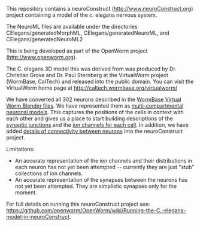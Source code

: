 This repository contains a neuroConstruct (http://www.neuroConstruct.org) project containing a model of the c. elegans nervous system.

The NeuroML files are available under the directories CElegans/generatedMorphML, CElegans/generatedNeuroML, and CElegans/generatedNeuroML2

This is being developed as part of the OpenWorm project (http://www.openworm.org).

The C. elegans 3D model this was derived from was produced by Dr. Christian Grove and Dr. Paul Sternberg at the VirtualWorm project (WormBase, CalTech) and released into the public domain. You can visit the VirtualWorm home page at http://caltech.wormbase.org/virtualworm/

We have converted all 302 neurons described in the [WormBase Virtual Worm Blender files](https://github.com/openworm/OpenWorm/wiki/Virtual-Worm-Blender-Files).  We have represented them as [multi-compartmental neuronal models](http://en.wikipedia.org/wiki/Biological_neuron_models#Expanded_neuron_models).  This captures the positions of the cells in context with each other and gives us a place to start building descriptions of the [synaptic junctions](http://en.wikipedia.org/wiki/Synapse) and the [ion channels for each cell](http://en.wikipedia.org/wiki/Ion_channel).  In addition, we have added [details of connectivity between neurons](https://docs.google.com/spreadsheet/ccc?key=0Avt3mQaA-HaMdHZuZnFuZmI5Q1VRU0VMekZ5d1QyZVE&hl=en_US#gid=0) into the neuroConstruct project.

Limitations:

* An accurate representation of the ion channels and their distributions in each neuron has not yet been attempted -- currently they are just "stub" collections of ion channels.
* An accurate representation of the synapses between the neurons has not yet been attempted.  They are simplistic synapses only for the moment.

For full details on running this neuroConstruct project see: 
https://github.com/openworm/OpenWorm/wiki/Running-the-C.-elegans-model-in-neuroConstruct.



